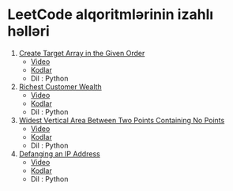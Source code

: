# LeetCode alqoritmlərinin izahlı həlləri

1. [Create Target Array in the Given Order](https://leetcode.com/problems/create-target-array-in-the-given-order/description/)
   - [Video](https://www.youtube.com/watch?v=7QwUEJbVsuA)
   - [Kodlar](https://github.com/samirkarimov/LeetCode/blob/master/create_target_array.py)
   - Dil : Python
2. [Richest Customer Wealth](https://leetcode.com/problems/richest-customer-wealth/description/)
   - [Video](https://www.youtube.com/watch?v=67rPbLhOISY)
   - [Kodlar](https://github.com/samirkarimov/LeetCode/blob/master/create_target_array.py)
   - Dil : Python
3. [Widest Vertical Area Between Two Points Containing No Points](https://leetcode.com/problems/widest-vertical-area-between-two-points-containing-no-points/description/)
   - [Video](https://www.youtube.com/watch?v=FXAUbuwLV74)
   - [Kodlar](https://github.com/samirkarimov/LeetCode/blob/master/max-width-of-vertical-area.py)
   - Dil : Python
4. [Defanging an IP Address](https://leetcode.com/problems/defanging-an-ip-address/description/)
   - [Video](https://www.youtube.com/watch?v=0bRjA5eGwtQ)
   - [Kodlar](https://github.com/samirkarimov/LeetCode/blob/master/defang_ip_adress.py)
   - Dil : Python